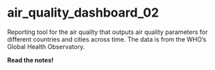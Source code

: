 # air_quality_dashboard_02
Reporting tool for the air quality that outputs air quality parameters for different  countries and cities across time. The data is from the WHO’s Global Health  Observatory.

**Read the notes!**
